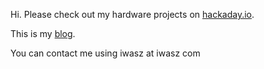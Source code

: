 Hi. Please check out my hardware projects on [hackaday.io](https://hackaday.io/projects/hacker/8875).

This is my [blog](https://iwasz.pl).

You can contact me using iwasz at iwasz com

